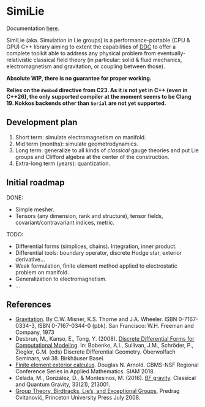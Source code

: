 <!--
SPDX-FileCopyrightText: 2024 Baptiste Legouix
SPDX-License-Identifier: GPL-3.0-or-later
-->

# SimiLie
Documentation [here](https://blegouix.github.io/SimiLie/).

SimiLie (aka. Simulation in Lie groups) is a performance-portable (CPU & GPU) C++ library aiming to extent the capabilities of [DDC](https://github.com/CExA-project/ddc) to offer a complete toolkit able to address any physical problem from eventually-relativistic classical field theory (in particular: solid & fluid mechanics, electromagnetism and gravitation, or coupling between those).

**Absolute WIP, there is no guarantee for proper working.**

**Relies on the `#embed` directive from C23. As it is not yet in C++ (even in C++26), the only supported compiler at the moment seems to be Clang 19. Kokkos backends other than `Serial` are not yet supported.**

## Development plan

1. Short term: simulate electromagnetism on manifold.
2. Mid term (months): simulate geometrodynamics.
3. Long term: generalize to all kinds of *classical* gauge theories and put Lie groups and Clifford algebra at the center of the construction.
4. Extra-long term (years): quantization.

## Initial roadmap

DONE:
- Simple mesher.
- Tensors (any dimension, rank and structure), tensor fields, covariant/contravariant indices, metric.

TODO:
- Differential forms (simplices, chains). Integration, inner product.
- Differential tools: boundary operator, discrete Hodge star, exterior derivative...
- Weak formulation, finite element method applied to electrostatic problem on manifold.
- Generalization to electromagnetism.
- ...

## References

- [Gravitation](https://ui.adsabs.harvard.edu/abs/1973grav.book.....M/abstract). By C.W. Misner, K.S. Thorne and J.A. Wheeler. ISBN 0-7167-0334-3, ISBN 0-7167-0344-0 (pbk). San Francisco: W.H. Freeman and Company, 1973
- Desbrun, M., Kanso, E., Tong, Y. (2008). [Discrete Differential Forms for Computational Modeling](https://link.springer.com/chapter/10.1007/978-3-7643-8621-4_16). In: Bobenko, A.I., Sullivan, J.M., Schröder, P., Ziegler, G.M. (eds) Discrete Differential Geometry. Oberwolfach Seminars, vol 38. Birkhäuser Basel.
- [Finite element exterior calculus](https://doi.org/10.1137/1.9781611975543). Douglas N. Arnold. CBMS-NSF Regional Conference Series in Applied Mathematics. SIAM 2018.
- Celada, M., González, D., & Montesinos, M. (2016). [BF gravity](https://arxiv.org/abs/1610.02020). Classical and Quantum Gravity, 33(21), 213001.
- [Group Theory, Birdtracks, Lie’s, and Exceptional Groups](https://birdtracks.eu/), Predrag Cvitanović, Princeton University Press July 2008.
